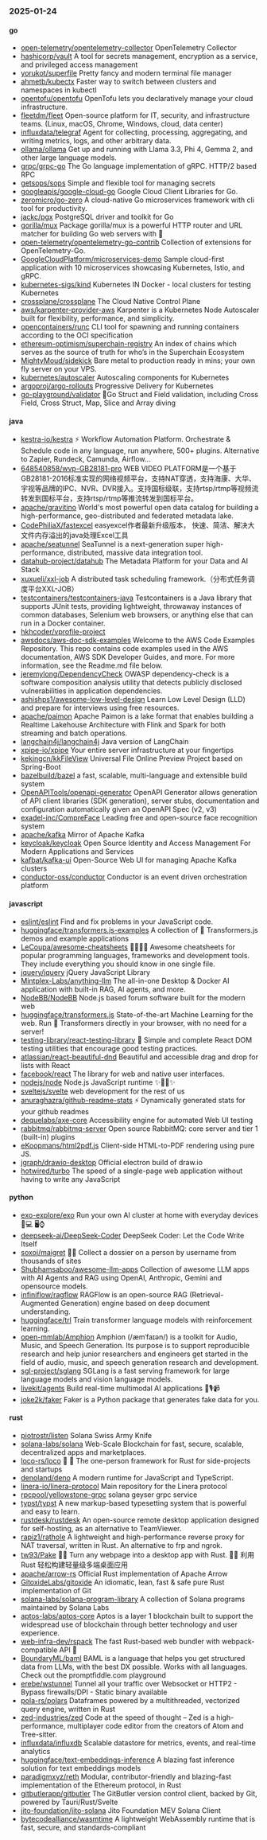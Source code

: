 ### 2025-01-24

#### go
* [open-telemetry/opentelemetry-collector](https://github.com/open-telemetry/opentelemetry-collector) OpenTelemetry Collector
* [hashicorp/vault](https://github.com/hashicorp/vault) A tool for secrets management, encryption as a service, and privileged access management
* [yorukot/superfile](https://github.com/yorukot/superfile) Pretty fancy and modern terminal file manager
* [ahmetb/kubectx](https://github.com/ahmetb/kubectx) Faster way to switch between clusters and namespaces in kubectl
* [opentofu/opentofu](https://github.com/opentofu/opentofu) OpenTofu lets you declaratively manage your cloud infrastructure.
* [fleetdm/fleet](https://github.com/fleetdm/fleet) Open-source platform for IT, security, and infrastructure teams. (Linux, macOS, Chrome, Windows, cloud, data center)
* [influxdata/telegraf](https://github.com/influxdata/telegraf) Agent for collecting, processing, aggregating, and writing metrics, logs, and other arbitrary data.
* [ollama/ollama](https://github.com/ollama/ollama) Get up and running with Llama 3.3, Phi 4, Gemma 2, and other large language models.
* [grpc/grpc-go](https://github.com/grpc/grpc-go) The Go language implementation of gRPC. HTTP/2 based RPC
* [getsops/sops](https://github.com/getsops/sops) Simple and flexible tool for managing secrets
* [googleapis/google-cloud-go](https://github.com/googleapis/google-cloud-go) Google Cloud Client Libraries for Go.
* [zeromicro/go-zero](https://github.com/zeromicro/go-zero) A cloud-native Go microservices framework with cli tool for productivity.
* [jackc/pgx](https://github.com/jackc/pgx) PostgreSQL driver and toolkit for Go
* [gorilla/mux](https://github.com/gorilla/mux) Package gorilla/mux is a powerful HTTP router and URL matcher for building Go web servers with 🦍
* [open-telemetry/opentelemetry-go-contrib](https://github.com/open-telemetry/opentelemetry-go-contrib) Collection of extensions for OpenTelemetry-Go.
* [GoogleCloudPlatform/microservices-demo](https://github.com/GoogleCloudPlatform/microservices-demo) Sample cloud-first application with 10 microservices showcasing Kubernetes, Istio, and gRPC.
* [kubernetes-sigs/kind](https://github.com/kubernetes-sigs/kind) Kubernetes IN Docker - local clusters for testing Kubernetes
* [crossplane/crossplane](https://github.com/crossplane/crossplane) The Cloud Native Control Plane
* [aws/karpenter-provider-aws](https://github.com/aws/karpenter-provider-aws) Karpenter is a Kubernetes Node Autoscaler built for flexibility, performance, and simplicity.
* [opencontainers/runc](https://github.com/opencontainers/runc) CLI tool for spawning and running containers according to the OCI specification
* [ethereum-optimism/superchain-registry](https://github.com/ethereum-optimism/superchain-registry) An index of chains which serves as the source of truth for who’s in the Superchain Ecosystem
* [MightyMoud/sidekick](https://github.com/MightyMoud/sidekick) Bare metal to production ready in mins; your own fly server on your VPS.
* [kubernetes/autoscaler](https://github.com/kubernetes/autoscaler) Autoscaling components for Kubernetes
* [argoproj/argo-rollouts](https://github.com/argoproj/argo-rollouts) Progressive Delivery for Kubernetes
* [go-playground/validator](https://github.com/go-playground/validator) 💯Go Struct and Field validation, including Cross Field, Cross Struct, Map, Slice and Array diving

#### java
* [kestra-io/kestra](https://github.com/kestra-io/kestra) ⚡ Workflow Automation Platform. Orchestrate & Schedule code in any language, run anywhere, 500+ plugins. Alternative to Zapier, Rundeck, Camunda, Airflow...
* [648540858/wvp-GB28181-pro](https://github.com/648540858/wvp-GB28181-pro) WEB VIDEO PLATFORM是一个基于GB28181-2016标准实现的网络视频平台，支持NAT穿透，支持海康、大华、宇视等品牌的IPC、NVR、DVR接入。支持国标级联，支持rtsp/rtmp等视频流转发到国标平台，支持rtsp/rtmp等推流转发到国标平台。
* [apache/gravitino](https://github.com/apache/gravitino) World's most powerful open data catalog for building a high-performance, geo-distributed and federated metadata lake.
* [CodePhiliaX/fastexcel](https://github.com/CodePhiliaX/fastexcel) easyexcel作者最新升级版本， 快速、简洁、解决大文件内存溢出的java处理Excel工具
* [apache/seatunnel](https://github.com/apache/seatunnel) SeaTunnel is a next-generation super high-performance, distributed, massive data integration tool.
* [datahub-project/datahub](https://github.com/datahub-project/datahub) The Metadata Platform for your Data and AI Stack
* [xuxueli/xxl-job](https://github.com/xuxueli/xxl-job) A distributed task scheduling framework.（分布式任务调度平台XXL-JOB）
* [testcontainers/testcontainers-java](https://github.com/testcontainers/testcontainers-java) Testcontainers is a Java library that supports JUnit tests, providing lightweight, throwaway instances of common databases, Selenium web browsers, or anything else that can run in a Docker container.
* [hkhcoder/vprofile-project](https://github.com/hkhcoder/vprofile-project)
* [awsdocs/aws-doc-sdk-examples](https://github.com/awsdocs/aws-doc-sdk-examples) Welcome to the AWS Code Examples Repository. This repo contains code examples used in the AWS documentation, AWS SDK Developer Guides, and more. For more information, see the Readme.md file below.
* [jeremylong/DependencyCheck](https://github.com/jeremylong/DependencyCheck) OWASP dependency-check is a software composition analysis utility that detects publicly disclosed vulnerabilities in application dependencies.
* [ashishps1/awesome-low-level-design](https://github.com/ashishps1/awesome-low-level-design) Learn Low Level Design (LLD) and prepare for interviews using free resources.
* [apache/paimon](https://github.com/apache/paimon) Apache Paimon is a lake format that enables building a Realtime Lakehouse Architecture with Flink and Spark for both streaming and batch operations.
* [langchain4j/langchain4j](https://github.com/langchain4j/langchain4j) Java version of LangChain
* [xpipe-io/xpipe](https://github.com/xpipe-io/xpipe) Your entire server infrastructure at your fingertips
* [kekingcn/kkFileView](https://github.com/kekingcn/kkFileView) Universal File Online Preview Project based on Spring-Boot
* [bazelbuild/bazel](https://github.com/bazelbuild/bazel) a fast, scalable, multi-language and extensible build system
* [OpenAPITools/openapi-generator](https://github.com/OpenAPITools/openapi-generator) OpenAPI Generator allows generation of API client libraries (SDK generation), server stubs, documentation and configuration automatically given an OpenAPI Spec (v2, v3)
* [exadel-inc/CompreFace](https://github.com/exadel-inc/CompreFace) Leading free and open-source face recognition system
* [apache/kafka](https://github.com/apache/kafka) Mirror of Apache Kafka
* [keycloak/keycloak](https://github.com/keycloak/keycloak) Open Source Identity and Access Management For Modern Applications and Services
* [kafbat/kafka-ui](https://github.com/kafbat/kafka-ui) Open-Source Web UI for managing Apache Kafka clusters
* [conductor-oss/conductor](https://github.com/conductor-oss/conductor) Conductor is an event driven orchestration platform

#### javascript
* [eslint/eslint](https://github.com/eslint/eslint) Find and fix problems in your JavaScript code.
* [huggingface/transformers.js-examples](https://github.com/huggingface/transformers.js-examples) A collection of 🤗 Transformers.js demos and example applications
* [LeCoupa/awesome-cheatsheets](https://github.com/LeCoupa/awesome-cheatsheets) 👩‍💻👨‍💻 Awesome cheatsheets for popular programming languages, frameworks and development tools. They include everything you should know in one single file.
* [jquery/jquery](https://github.com/jquery/jquery) jQuery JavaScript Library
* [Mintplex-Labs/anything-llm](https://github.com/Mintplex-Labs/anything-llm) The all-in-one Desktop & Docker AI application with built-in RAG, AI agents, and more.
* [NodeBB/NodeBB](https://github.com/NodeBB/NodeBB) Node.js based forum software built for the modern web
* [huggingface/transformers.js](https://github.com/huggingface/transformers.js) State-of-the-art Machine Learning for the web. Run 🤗 Transformers directly in your browser, with no need for a server!
* [testing-library/react-testing-library](https://github.com/testing-library/react-testing-library) 🐐 Simple and complete React DOM testing utilities that encourage good testing practices.
* [atlassian/react-beautiful-dnd](https://github.com/atlassian/react-beautiful-dnd) Beautiful and accessible drag and drop for lists with React
* [facebook/react](https://github.com/facebook/react) The library for web and native user interfaces.
* [nodejs/node](https://github.com/nodejs/node) Node.js JavaScript runtime ✨🐢🚀✨
* [sveltejs/svelte](https://github.com/sveltejs/svelte) web development for the rest of us
* [anuraghazra/github-readme-stats](https://github.com/anuraghazra/github-readme-stats) ⚡ Dynamically generated stats for your github readmes
* [dequelabs/axe-core](https://github.com/dequelabs/axe-core) Accessibility engine for automated Web UI testing
* [rabbitmq/rabbitmq-server](https://github.com/rabbitmq/rabbitmq-server) Open source RabbitMQ: core server and tier 1 (built-in) plugins
* [eKoopmans/html2pdf.js](https://github.com/eKoopmans/html2pdf.js) Client-side HTML-to-PDF rendering using pure JS.
* [jgraph/drawio-desktop](https://github.com/jgraph/drawio-desktop) Official electron build of draw.io
* [hotwired/turbo](https://github.com/hotwired/turbo) The speed of a single-page web application without having to write any JavaScript

#### python
* [exo-explore/exo](https://github.com/exo-explore/exo) Run your own AI cluster at home with everyday devices 📱💻 🖥️⌚
* [deepseek-ai/DeepSeek-Coder](https://github.com/deepseek-ai/DeepSeek-Coder) DeepSeek Coder: Let the Code Write Itself
* [soxoj/maigret](https://github.com/soxoj/maigret) 🕵️‍♂️ Collect a dossier on a person by username from thousands of sites
* [Shubhamsaboo/awesome-llm-apps](https://github.com/Shubhamsaboo/awesome-llm-apps) Collection of awesome LLM apps with AI Agents and RAG using OpenAI, Anthropic, Gemini and opensource models.
* [infiniflow/ragflow](https://github.com/infiniflow/ragflow) RAGFlow is an open-source RAG (Retrieval-Augmented Generation) engine based on deep document understanding.
* [huggingface/trl](https://github.com/huggingface/trl) Train transformer language models with reinforcement learning.
* [open-mmlab/Amphion](https://github.com/open-mmlab/Amphion) Amphion (/æmˈfaɪən/) is a toolkit for Audio, Music, and Speech Generation. Its purpose is to support reproducible research and help junior researchers and engineers get started in the field of audio, music, and speech generation research and development.
* [sgl-project/sglang](https://github.com/sgl-project/sglang) SGLang is a fast serving framework for large language models and vision language models.
* [livekit/agents](https://github.com/livekit/agents) Build real-time multimodal AI applications 🤖🎙️📹
* [joke2k/faker](https://github.com/joke2k/faker) Faker is a Python package that generates fake data for you.

#### rust
* [piotrostr/listen](https://github.com/piotrostr/listen) Solana Swiss Army Knife
* [solana-labs/solana](https://github.com/solana-labs/solana) Web-Scale Blockchain for fast, secure, scalable, decentralized apps and marketplaces.
* [loco-rs/loco](https://github.com/loco-rs/loco) 🚂 🦀 The one-person framework for Rust for side-projects and startups
* [denoland/deno](https://github.com/denoland/deno) A modern runtime for JavaScript and TypeScript.
* [linera-io/linera-protocol](https://github.com/linera-io/linera-protocol) Main repository for the Linera protocol
* [rpcpool/yellowstone-grpc](https://github.com/rpcpool/yellowstone-grpc) solana geyser grpc service
* [typst/typst](https://github.com/typst/typst) A new markup-based typesetting system that is powerful and easy to learn.
* [rustdesk/rustdesk](https://github.com/rustdesk/rustdesk) An open-source remote desktop application designed for self-hosting, as an alternative to TeamViewer.
* [rapiz1/rathole](https://github.com/rapiz1/rathole) A lightweight and high-performance reverse proxy for NAT traversal, written in Rust. An alternative to frp and ngrok.
* [tw93/Pake](https://github.com/tw93/Pake) 🤱🏻 Turn any webpage into a desktop app with Rust. 🤱🏻 利用 Rust 轻松构建轻量级多端桌面应用
* [apache/arrow-rs](https://github.com/apache/arrow-rs) Official Rust implementation of Apache Arrow
* [GitoxideLabs/gitoxide](https://github.com/GitoxideLabs/gitoxide) An idiomatic, lean, fast & safe pure Rust implementation of Git
* [solana-labs/solana-program-library](https://github.com/solana-labs/solana-program-library) A collection of Solana programs maintained by Solana Labs
* [aptos-labs/aptos-core](https://github.com/aptos-labs/aptos-core) Aptos is a layer 1 blockchain built to support the widespread use of blockchain through better technology and user experience.
* [web-infra-dev/rspack](https://github.com/web-infra-dev/rspack) The fast Rust-based web bundler with webpack-compatible API 🦀️
* [BoundaryML/baml](https://github.com/BoundaryML/baml) BAML is a language that helps you get structured data from LLMs, with the best DX possible. Works with all languages. Check out the promptfiddle.com playground
* [erebe/wstunnel](https://github.com/erebe/wstunnel) Tunnel all your traffic over Websocket or HTTP2 - Bypass firewalls/DPI - Static binary available
* [pola-rs/polars](https://github.com/pola-rs/polars) Dataframes powered by a multithreaded, vectorized query engine, written in Rust
* [zed-industries/zed](https://github.com/zed-industries/zed) Code at the speed of thought – Zed is a high-performance, multiplayer code editor from the creators of Atom and Tree-sitter.
* [influxdata/influxdb](https://github.com/influxdata/influxdb) Scalable datastore for metrics, events, and real-time analytics
* [huggingface/text-embeddings-inference](https://github.com/huggingface/text-embeddings-inference) A blazing fast inference solution for text embeddings models
* [paradigmxyz/reth](https://github.com/paradigmxyz/reth) Modular, contributor-friendly and blazing-fast implementation of the Ethereum protocol, in Rust
* [gitbutlerapp/gitbutler](https://github.com/gitbutlerapp/gitbutler) The GitButler version control client, backed by Git, powered by Tauri/Rust/Svelte
* [jito-foundation/jito-solana](https://github.com/jito-foundation/jito-solana) Jito Foundation MEV Solana Client
* [bytecodealliance/wasmtime](https://github.com/bytecodealliance/wasmtime) A lightweight WebAssembly runtime that is fast, secure, and standards-compliant
